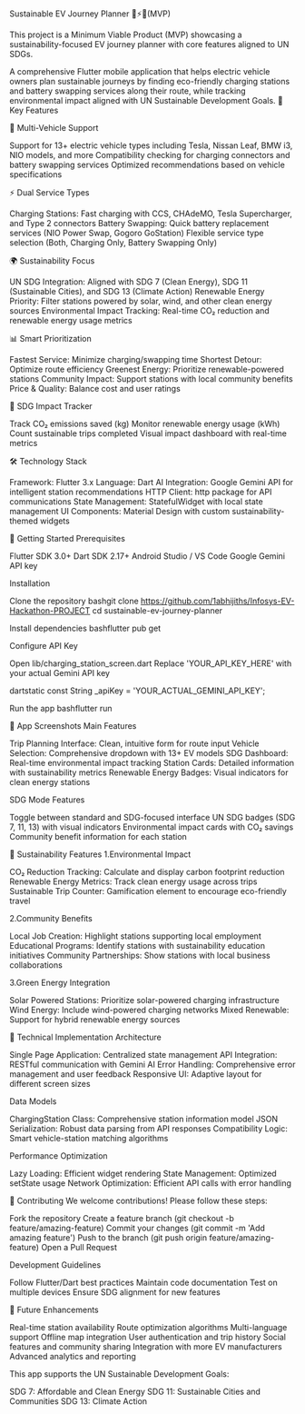 
       

Sustainable EV Journey Planner 🚗⚡🌱(MVP)


This project is a Minimum Viable Product (MVP) showcasing a sustainability-focused EV journey planner with core features aligned to UN SDGs.




A comprehensive Flutter mobile application that helps electric vehicle owners plan sustainable journeys by finding eco-friendly charging stations and battery swapping services along their route, while tracking environmental impact aligned with UN Sustainable Development Goals.
🌟 Key Features

🚗 Multi-Vehicle Support

Support for 13+ electric vehicle types including Tesla, Nissan Leaf, BMW i3, NIO models, and more
Compatibility checking for charging connectors and battery swapping services
Optimized recommendations based on vehicle specifications

⚡ Dual Service Types

Charging Stations: Fast charging with CCS, CHAdeMO, Tesla Supercharger, and Type 2 connectors
Battery Swapping: Quick battery replacement services (NIO Power Swap, Gogoro GoStation)
Flexible service type selection (Both, Charging Only, Battery Swapping Only)

🌍 Sustainability Focus

UN SDG Integration: Aligned with SDG 7 (Clean Energy), SDG 11 (Sustainable Cities), and SDG 13 (Climate Action)
Renewable Energy Priority: Filter stations powered by solar, wind, and other clean energy sources
Environmental Impact Tracking: Real-time CO₂ reduction and renewable energy usage metrics

📊 Smart Prioritization

Fastest Service: Minimize charging/swapping time
Shortest Detour: Optimize route efficiency
Greenest Energy: Prioritize renewable-powered stations
Community Impact: Support stations with local community benefits
Price & Quality: Balance cost and user ratings

🎯 SDG Impact Tracker

Track CO₂ emissions saved (kg)
Monitor renewable energy usage (kWh)
Count sustainable trips completed
Visual impact dashboard with real-time metrics

🛠️ Technology Stack

Framework: Flutter 3.x
Language: Dart
AI Integration: Google Gemini API for intelligent station recommendations
HTTP Client: http package for API communications
State Management: StatefulWidget with local state management
UI Components: Material Design with custom sustainability-themed widgets

🚀 Getting Started
Prerequisites

Flutter SDK 3.0+
Dart SDK 2.17+
Android Studio / VS Code
Google Gemini API key

Installation

Clone the repository
bashgit clone https://github.com/1abhijiths/Infosys-EV-Hackathon-PROJECT
cd sustainable-ev-journey-planner

Install dependencies
bashflutter pub get

Configure API Key

Open lib/charging_station_screen.dart 
Replace 'YOUR_API_KEY_HERE' with your actual Gemini API key

dartstatic const String _apiKey = 'YOUR_ACTUAL_GEMINI_API_KEY';

Run the app
bashflutter run


📱 App Screenshots
Main Features

Trip Planning Interface: Clean, intuitive form for route input
Vehicle Selection: Comprehensive dropdown with 13+ EV models
SDG Dashboard: Real-time environmental impact tracking
Station Cards: Detailed information with sustainability metrics
Renewable Energy Badges: Visual indicators for clean energy stations

SDG Mode Features

Toggle between standard and SDG-focused interface
UN SDG badges (SDG 7, 11, 13) with visual indicators
Environmental impact cards with CO₂ savings
Community benefit information for each station

🌱 Sustainability Features
1.Environmental Impact

CO₂ Reduction Tracking: Calculate and display carbon footprint reduction
Renewable Energy Metrics: Track clean energy usage across trips
Sustainable Trip Counter: Gamification element to encourage eco-friendly travel

2.Community Benefits

Local Job Creation: Highlight stations supporting local employment
Educational Programs: Identify stations with sustainability education initiatives
Community Partnerships: Show stations with local business collaborations

3.Green Energy Integration

Solar Powered Stations: Prioritize solar-powered charging infrastructure
Wind Energy: Include wind-powered charging networks
Mixed Renewable: Support for hybrid renewable energy sources

🔧 Technical Implementation
Architecture

Single Page Application: Centralized state management
API Integration: RESTful communication with Gemini AI
Error Handling: Comprehensive error management and user feedback
Responsive UI: Adaptive layout for different screen sizes

Data Models

ChargingStation Class: Comprehensive station information model
JSON Serialization: Robust data parsing from API responses
Compatibility Logic: Smart vehicle-station matching algorithms

Performance Optimization

Lazy Loading: Efficient widget rendering
State Management: Optimized setState usage
Network Optimization: Efficient API calls with error handling

🤝 Contributing
We welcome contributions! Please follow these steps:

Fork the repository
Create a feature branch (git checkout -b feature/amazing-feature)
Commit your changes (git commit -m 'Add amazing feature')
Push to the branch (git push origin feature/amazing-feature)
Open a Pull Request

Development Guidelines

Follow Flutter/Dart best practices
Maintain code documentation
Test on multiple devices
Ensure SDG alignment for new features


🌟 Future Enhancements

 Real-time station availability
 Route optimization algorithms
 Multi-language support
 Offline map integration
 User authentication and trip history
 Social features and community sharing
 Integration with more EV manufacturers
 Advanced analytics and reporting


This app supports the UN Sustainable Development Goals:

SDG 7: Affordable and Clean Energy
SDG 11: Sustainable Cities and Communities
SDG 13: Climate Action

